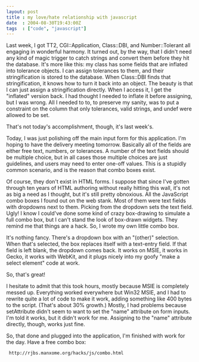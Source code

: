 ```yaml
---
layout: post
title : my love/hate relationship with javascript
date  : 2004-08-30T19:43:00Z
tags  : ["code", "javascript"]
---
```

Last week, I got TT2, CGI::Application, Class::DBI, and Number::Tolerant all engaging in wonderful harmony.  It turned out, by the way, that I didn't need any kind of magic trigger to catch strings and convert them before they hit the database.  It's more like this:  my class has some fields that are inflated into tolerance objects.  I can assign tolerances to them, and their stringification is stored to the database.  When Class::DBI finds that stringification, it knows how to turn it back into an object.  The beauty is that I can just assign a stringification directly.  When I access it, I get the "inflated" version back.  I had thought I needed to inflate it before assigning, but I was wrong.  All I needed to to, to preserve my sanity, was to put a constraint on the column that only tolerances, valid strings, and undef were allowed to be set.

That's not today's accomplishment, though, it's last week's.

Today, I was just polishing off the main input form for this application.  I'm hoping to have the delivery meeting tomorrow.  Basically all of the fields are either free text, numbers, or tolerances.  A number of the text fields should be multiple choice, but in all cases those multiple choices are just guidelines, and users may need to enter one-off values.  This is a stupidly common scenario, and is the reason that combo boxes exist.

Of course, they don't exist in HTML forms.  I suppose that since I've gotten through ten years of HTML authoring without really hitting this wall, it's not as big a need as I thought, but it's still pretty obnoxious.  All the JavaScript combo boxes I found out on the web stank.  Most of them were text fields with dropdowns next to them.  Picking from the dropdown sets the text field.  Ugly!  I know I could've done some kind of crazy box-drawing to simulate a full combo box, but I can't stand the look of box-drawn widgets. They remind me that things are a hack.  So, I wrote my own little combo box.

It's nothing fancy.  There's a dropdown box with an "(other)" selection.  When that's selected, the box replaces itself with a text-entry field.  If that field is left blank, the dropdown comes back.  It works on MSIE, it works in Gecko, it works with WebKit, and it plugs nicely into my goofy "make a select element" code at work.

So, that's great!

I hesitate to admit that this took hours, mostly because MSIE is completely messed up.  Everything worked everywhere but Win32 MSIE, and I had to rewrite quite a lot of code to make it work, adding something like 400 bytes to the script.  (That's about 30% growth.)  Mostly, I had problems because setAttribute didn't seem to want to set the "name" attribute on form inputs. I'm told it works, but it didn't work for me.  Assigning to the "name" attribute directly, though, works just fine.

So, that done and plugged into the application, I'm finished with work for the day.  Have a free combo box:
<pre><code>	http://rjbs.manxome.org/hacks/js/combo.html
</code></pre>

